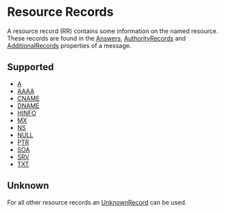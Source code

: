 ﻿# Resource Records

A resource record (RR) contains some information on the named resource.  These records are found in the 
[Answers](xref:Makaretu..Dns.Message.Answers), 
[AuthorityRecords](xref:Makaretu.Dns.Message.AuthorityRecords) and
[AdditionalRecords](xref:Makaretu.Dns.Message.AdditionalRecords) properties of a message.

## Supported

- [A](xref:Makaretu.Dns.ARecord)
- [AAAA](xref:Makaretu.Dns.AAAARecord)
- [CNAME](xref:Makaretu.Dns.CNAMERecord)
- [DNAME](xref:Makaretu.Dns.DNAMERecord)
- [HINFO](xref:Makaretu.Dns.HINFORecord)
- [MX](xref:Makaretu.Dns.MXRecord)
- [NS](xref:Makaretu.Dns.NSRecord)
- [NULL](xref:Makaretu.Dns.NULLRecord)
- [PTR](xref:Makaretu.Dns.PTRRecord)
- [SOA](xref:Makaretu.Dns.SOARecord)
- [SRV](xref:Makaretu.Dns.SRVRecord)
- [TXT](xref:Makaretu.Dns.TXTRecord)

## Unknown

For all other resource records an [UnknownRecord](xref:Makaretu.Dns.UnknownRecord) can be used.
